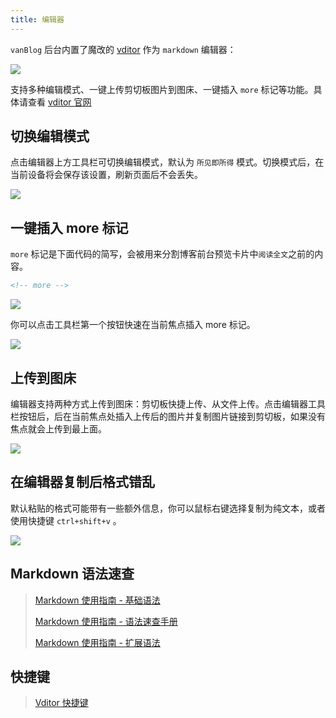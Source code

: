 ```yaml
---
title: 编辑器
---
```


`vanBlog` 后台内置了魔改的 [vditor](https://b3log.org/vditor/) 作为 `markdown` 编辑器：

![](https://pic.mereith.com/img/6329b39f917d12434fa2ed02465b3c29.clipboard-2022-08-15.png)

支持多种编辑模式、一键上传剪切板图片到图床、一键插入 `more` 标记等功能。具体请查看 [vditor 官网](https://b3log.org/vditor/)

## 切换编辑模式

点击编辑器上方工具栏可切换编辑模式，默认为 `所见即所得` 模式。切换模式后，在当前设备将会保存该设置，刷新页面后不会丢失。

![](https://pic.mereith.com/img/f8ceae420b2b829a8e55447c9350530a.clipboard-2022-08-15.png)

## 一键插入 more 标记

`more` 标记是下面代码的简写，会被用来分割博客前台预览卡片中`阅读全文`之前的内容。

```html
<!-- more -->
```

![](https://pic.mereith.com/img/b613474a616f7e2b714735cb79aeff6a.clipboard-2022-08-15.png)

你可以点击工具栏第一个按钮快速在当前焦点插入 more 标记。

![](https://pic.mereith.com/img/d4b6837b20d6a6eb68193ae9b3f88c91.clipboard-2022-08-23.png)

## 上传到图床

编辑器支持两种方式上传到图床：剪切板快捷上传、从文件上传。点击编辑器工具栏按钮后，后在当前焦点处插入上传后的图片并复制图片链接到剪切板，如果没有焦点就会上传到最上面。

![](https://pic.mereith.com/img/46a028dc164de913c64a1f158f09b292.clipboard-2022-08-15.png)

## 在编辑器复制后格式错乱

默认粘贴的格式可能带有一些额外信息，你可以鼠标右键选择复制为纯文本，或者使用快捷键 `ctrl+shift+v` 。

![](https://pic.mereith.com/img/88b29bad4ad0ef7d6e411e43f80ec1bc.clipboard-2022-08-22.png)

## Markdown 语法速查

> [Markdown 使用指南 - 基础语法](https://ld246.com/article/1583129520165)
>
> [Markdown 使用指南 - 语法速查手册](https://ld246.com/article/1583308420519)
>
> [Markdown 使用指南 - 扩展语法](https://ld246.com/article/1583305480675)

## 快捷键

> [Vditor 快捷键](https://ld246.com/article/1582778815353)
